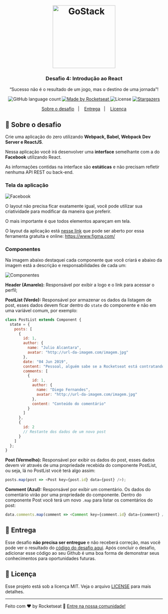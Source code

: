 <h1 align="center">
    <img alt="GoStack" src="https://rocketseat-cdn.s3-sa-east-1.amazonaws.com/bootcamp-header.png" width="200px" />
</h1>

<h3 align="center">
  Desafio 4: Introdução ao React
</h3>

<p align="center">“Sucesso não é o resultado de um jogo, mas o destino de uma jornada”!</blockquote>

<p align="center">
  <img alt="GitHub language count" src="https://img.shields.io/github/languages/count/rocketseat/bootcamp-gostack-desafio-04?color=%2304D361">

  <a href="https://rocketseat.com.br">
    <img alt="Made by Rocketseat" src="https://img.shields.io/badge/made%20by-Rocketseat-%2304D361">
  </a>

  <img alt="License" src="https://img.shields.io/badge/license-MIT-%2304D361">

  <a href="https://github.com/Rocketseat/bootcamp-gostack-desafio-04/stargazers">
    <img alt="Stargazers" src="https://img.shields.io/github/stars/rocketseat/bootcamp-gostack-desafio-04?style=social">
  </a>
</p>

<p align="center">
  <a href="#rocket-sobre-o-desafio">Sobre o desafio</a>&nbsp;&nbsp;&nbsp;|&nbsp;&nbsp;&nbsp;
  <a href="#-entrega">Entrega</a>&nbsp;&nbsp;&nbsp;|&nbsp;&nbsp;&nbsp;
  <a href="#memo-licença">Licença</a>
</p>

## :rocket: Sobre o desafio

Crie uma aplicação do zero utilizando **Webpack, Babel, Webpack Dev Server e ReactJS**.

Nessa aplicação você irá desenvolver uma **interface** semelhante com a do **Facebook** utilizando React.

As informações contidas na interface são **estáticas** e não precisam refletir nenhuma API REST ou back-end.

### Tela da aplicação

![Facebook](.github/facebook.png)

O layout não precisa ficar exatamente igual, você pode utilizar sua criatividade para modificar da maneira que preferir.

O mais importante é que todos elementos apareçam em tela.

O layout da aplicação está [nesse link](.github/layout.sketch) que pode ser aberto por essa ferramenta gratuita e online: https://www.figma.com/

### Componentes

Na imagem abaixo destaquei cada componente que você criará e abaixo da imagem está a descrição e responsabilidades de cada um:

![Componentes](.github/components.png)

**Header (Amarelo):** Responsável por exibir a logo e o link para acessar o perfil;

**PostList (Verde):** Responsável por armazenar os dados da listagem de post, esses dados devem ficar dentro do `state` do componente e não em uma variável comum, por exemplo:

```js
class PostList extends Component {
  state = {
    posts: [
      {
        id: 1,
        author: {
          name: "Julio Alcantara",
          avatar: "http://url-da-imagem.com/imagem.jpg"
        },
        date: "04 Jun 2019",
        content: "Pessoal, alguém sabe se a Rocketseat está contratando?",
        comments: [
          {
            id: 1,
            author: {
              name: "Diego Fernandes",
              avatar: "http://url-da-imagem.com/imagem.jpg"
            },
            content: "Conteúdo do comentário"
          }
        ]
      },
      {
        id: 2
        // Restante dos dados de um novo post
      }
    ]
  };
}
```

**Post (Vermelho):** Responsável por exibir os dados do post, esses dados devem vir através de uma propriedade recebida do componente PostList, ou seja, lá no PostList você terá algo assim:

```js
posts.map(post => <Post key={post.id} data={post} />);
```

**Comment (Azul):** Responsável por exibir um comentário. Os dados do comentário virão por uma propriedade do componente. Dentro do componente Post você terá um novo `.map` para listar os comentários do post:

```js
data.comments.map(comment => <Comment key={comment.id} data={comment} />);
```

## 📅 Entrega

Esse desafio **não precisa ser entregue** e não receberá correção, mas você pode ver o resultado do [código do desafio aqui](https://github.com/Rocketseat/bootcamp-gostack-desafio-04). Após concluir o desafio, adicionar esse código ao seu Github é uma boa forma de demonstrar seus conhecimentos para oportunidades futuras.

## :memo: Licença

Esse projeto está sob a licença MIT. Veja o arquivo [LICENSE](LICENSE.md) para mais detalhes.

---

Feito com ♥ by Rocketseat :wave: [Entre na nossa comunidade!](https://discordapp.com/invite/gCRAFhc)
